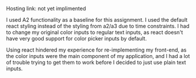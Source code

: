 Hosting link: not yet implimented

I used A2 functionality as a baseline for this assignment. I used the default react styling instead of the styling from a2/a3 due to time constraints. I had to change my original color inputs to regular text inputs, as react doesn't have very good support for color picker inputs by default.

Using react hindered my experience for re-implementing my front-end, as the color inputs were the main component of my application, and I had a lot of trouble trying to get them to work before I decided to just use plain text inputs. 